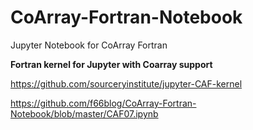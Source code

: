 # CoArray-Fortran-Notebook
Jupyter Notebook for CoArray Fortran

**Fortran kernel for Jupyter with Coarray support**

https://github.com/sourceryinstitute/jupyter-CAF-kernel


https://github.com/f66blog/CoArray-Fortran-Notebook/blob/master/CAF07.ipynb
